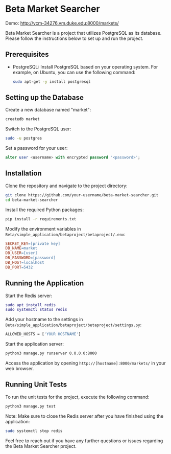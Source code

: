 # Beta Market Searcher

Demo:
http://vcm-34276.vm.duke.edu:8000/markets/


Beta Market Searcher is a project that utilizes PostgreSQL as its database. Please follow the instructions below to set up and run the project.

## Prerequisites

- PostgreSQL: Install PostgreSQL based on your operating system. For example, on Ubuntu, you can use the following command:
  ```bash
  sudo apt-get -y install postgresql
  ```

## Setting up the Database

Create a new database named "market":
```bash
createdb market
```

Switch to the PostgreSQL user:
```bash
sudo -u postgres
```

Set a password for your user:
```sql
alter user <username> with encrypted password '<password>';
```

## Installation

Clone the repository and navigate to the project directory:
```bash
git clone https://github.com/your-username/beta-market-searcher.git
cd beta-market-searcher
```

Install the required Python packages:
```bash
pip install -r requirements.txt
```

Modify the environment variables in `Beta/simple_application/betaproject/betaproject/.env`:
```makefile
SECRET_KEY=[private key]
DB_NAME=market
DB_USER=[user]
DB_PASSWORD=[password]
DB_HOST=localhost
DB_PORT=5432
```

## Running the Application

Start the Redis server:
```lua
sudo apt install redis
sudo systemctl status redis
```

Add your hostname to the settings in `Beta/simple_application/betaproject/betaproject/settings.py`:
```css
ALLOWED_HOSTS = ['YOUR HOSTNAME']
```

Start the application server:
```bash
python3 manage.py runserver 0.0.0.0:8000
```

Access the application by opening `http://[hostname]:8000/markets/` in your web browser.

## Running Unit Tests

To run the unit tests for the project, execute the following command:
```bash
python3 manage.py test
```

Note: Make sure to close the Redis server after you have finished using the application:
```bash
sudo systemctl stop redis
```

Feel free to reach out if you have any further questions or issues regarding the Beta Market Searcher project.
